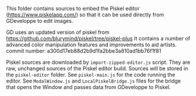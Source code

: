 This folder contains sources to embed the Piskel editor (https://www.piskelapp.com/) so that it can
be used directly from GDeveloppe to edit images.

GD uses an updated version of piskel from https://github.com/blurymind/piskel/tree/piskel-plus
It contains a number of advanced color manipulation features and improvements to aid artists.
commit number: a300d17eb88d2b9d1fa2bbe3a810ad1bb76f1f81

Piskel sources are downloaded by `import-zipped-editor.js` script. They are raw, unchanged sources
of the Piskel editor build. Sources will be stored in the `piskel-editor` folder.
See `piskel-main.js` for the code running the editor.
See `ModalWindow.js` and `LocalPiskelBridge.js` files for the bridge that opens the Window and passes data from GDeveloppe to Piskel.
